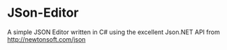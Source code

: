JSon-Editor
===========

A simple JSON Editor written in C# using the excellent Json.NET API from http://newtonsoft.com/json
